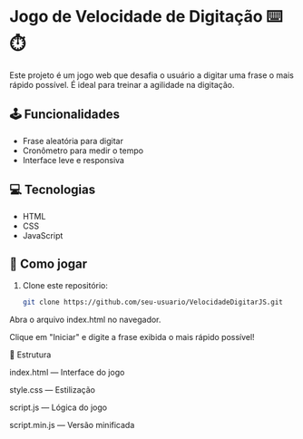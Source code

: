 
# Jogo de Velocidade de Digitação ⌨️⏱️

Este projeto é um jogo web que desafia o usuário a digitar uma frase o mais rápido possível. É ideal para treinar a agilidade na digitação.

## 🕹️ Funcionalidades

- Frase aleatória para digitar
- Cronômetro para medir o tempo
- Interface leve e responsiva

## 💻 Tecnologias

- HTML
- CSS
- JavaScript

## 🚀 Como jogar

1. Clone este repositório:
   ```bash
   git clone https://github.com/seu-usuario/VelocidadeDigitarJS.git

Abra o arquivo index.html no navegador.

Clique em "Iniciar" e digite a frase exibida o mais rápido possível!

📁 Estrutura

index.html — Interface do jogo

style.css — Estilização

script.js — Lógica do jogo

script.min.js — Versão minificada
